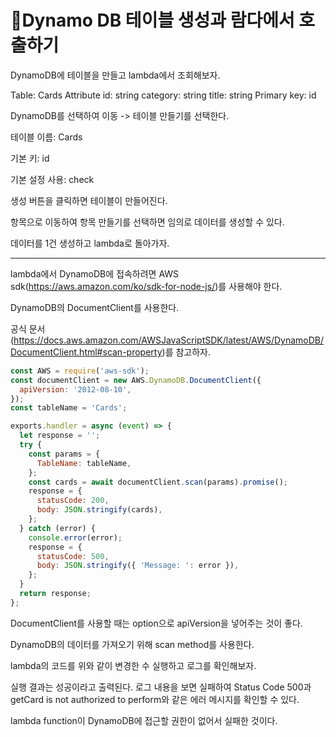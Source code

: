 # Dynamo DB 테이블 생성과 람다에서 호출하기

DynamoDB에 테이블을 만들고 lambda에서 조회해보자.

Table: Cards
Attribute
id: string
category: string
title: string
Primary key: id

DynamoDB를 선택하여 이동 -> 테이블 만들기를 선택한다.

테이블 이름: Cards

기본 키: id

기본 설정 사용: check

생성 버튼을 클릭하면 테이블이 만들어진다.

항목으로 이동하여 항목 만들기를 선택하면 임의로 데이터를 생성할 수 있다.

데이터를 1건 생성하고 lambda로 돌아가자.

----

lambda에서 DynamoDB에 접속하려면 AWS sdk(<https://aws.amazon.com/ko/sdk-for-node-js/>)를 사용해야 한다.

DynamoDB의 DocumentClient를 사용한다.

공식 문서(<https://docs.aws.amazon.com/AWSJavaScriptSDK/latest/AWS/DynamoDB/DocumentClient.html#scan-property>)를 참고하자.

```js
const AWS = require('aws-sdk');
const documentClient = new AWS.DynamoDB.DocumentClient({
  apiVersion: '2012-08-10',
});
const tableName = 'Cards';

exports.handler = async (event) => {
  let response = '';
  try {
    const params = {
      TableName: tableName,
    };
    const cards = await documentClient.scan(params).promise();
    response = {
      statusCode: 200,
      body: JSON.stringify(cards),
    };
  } catch (error) {
    console.error(error);
    response = {
      statusCode: 500,
      body: JSON.stringify({ 'Message: ': error }),
    };
  }
  return response;
};
```

DocumentClient를 사용할 때는 option으로 apiVersion을 넣어주는 것이 좋다.

DynamoDB의 데이터를 가져오기 위해 scan method를 사용한다.

lambda의 코드를 위와 같이 변경한 수 실행하고 로그를 확인해보자.

실행 결과는 성공이라고 출력된다. 로그 내용을 보면 실패하여 Status Code 500과 getCard is not authorized to perform와 같은 에러 메시지를 확인할 수 있다.

lambda function이 DynamoDB에 접근할 권한이 없어서 실패한 것이다.
